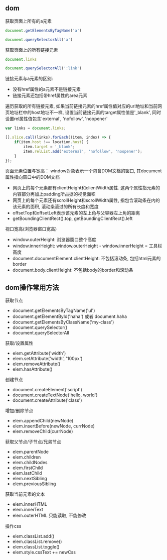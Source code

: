 ## dom
获取页面上所有的a元素
```js
document.getElementsByTagName('a')

document.querySelectorAll('a')
```
获取页面上的所有链接元素
```js
document.links

document.querySelectorAll(':link')
```
链接元素与a元素的区别:
- 没有href属性的a元素不是链接元素
- 链接元素还包括带href属性的area元素

遍历获取的所有链接元素, 如果当前链接元素的href属性值对应的url地址和当前网页地址栏中的host地址不一样, 设置当前链接元素的target属性值是'_blank', 同时设置rel属性值包含'external', 'nofollow', 'noopener'
```js
var links = document.links;

[].slice.call(links).forEach((item, index) => {
    if(item.host !== location.host) {
        item.target = '_blank';
        item.relList.add('external', 'nofollow', 'noopener');
    }
});
```

页面元素位置与宽高：
window对象表示一个包含DOM文档的窗口, 其document属性指向窗口中的DOM文档
- 网页上的每个元素都有clientHeight和clientWidth属性. 这两个属性指元素的内容部分再加上padding所占据的视觉面积
- 网页上的每个元素还有scrollHeight和scrollWidth属性, 指包含滚动条在内的该元素的面积, 滚动条滚过的所有长度和宽度
- offsetTop和offsetLeft表示该元素的左上角与父容器左上角的距离
- getBoundingClientRect().top, getBoundingClientRect().left

视口宽高(浏览器窗口宽高)
- window.outerHeight: 浏览器窗口整个高度
- window.innerHeight: window.outerHeight - window.innerHeight = 工具栏高度
- document.documentElement.clientHeight: 不包括滚动条, 包括html元素的border
- document.body.clientHeight: 不包括body的border和滚动条

## dom操作常用方法
获取节点
- document.getElementsByTagName('ul')
- document.getElementById('haha') 或者 document.haha
- document.getElementsByClassName('my-class')
- document.querySelector()
- document.querySelectorAll

获取/设置属性
- elem.getAttribute('width')
- elem.setAttribute('width', '100px')
- elem.removeAttribute()
- elem.hasAttribute()

创建节点
- document.createElement('script')
- document.createTextNode('hello, world')
- document.createAttribute('class')

增加/删除节点
- elem.appendChild(newNode)
- elem.insertBefore(newNode, currNode)
- elem.removeChild(currNode)

获取父节点/子节点/兄弟节点
- elem.parentNode
- elem.children
- elem.childNodes
- elem.firstChild
- elem.lastChild
- elem.nextSibling
- elem.previousSibling

获取当前元素的文本
- elem.innerHTML
- elem.innerText
- elem.outerHTML 只能读取, 不能修改

操作css
- elem.classList.add()
- elem.classList.remove()
- elem.classList.toggle()
- elem.style.cssText += newCss